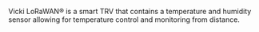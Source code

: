 Vicki LoRaWAN® is a smart TRV that contains a temperature and humidity sensor allowing for temperature control and monitoring from distance.

